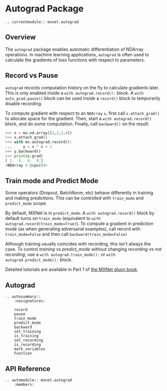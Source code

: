 # Autograd Package

```eval_rst
.. currentmodule:: mxnet.autograd
```

## Overview

The `autograd` package enables automatic
differentiation of NDArray operations.
In machine learning applications,
`autograd` is often used to calculate the gradients
of loss functions with respect to parameters.


## Record vs Pause

`autograd` records computation history on the fly to calculate gradients later.
This is only enabled inside a `with autograd.record():` block.
A `with auto_grad.pause()` block can be used inside a `record()` block
to temporarily disable recording.

To compute gradient with respect to an `NDArray` `x`, first call `x.attach_grad()`
to allocate space for the gradient. Then, start a `with autograd.record()` block,
and do some computation. Finally, call `backward()` on the result:

```python
>>> x = mx.nd.array([1,2,3,4])
>>> x.attach_grad()
>>> with mx.autograd.record():
...     y = x * x + 1
>>> y.backward()
>>> print(x.grad)
[ 2.  4.  6.  8.]
<NDArray 4 @cpu(0)>
```


## Train mode and Predict Mode

Some operators (Dropout, BatchNorm, etc) behave differently in
training and making predictions.
This can be controlled with `train_mode` and `predict_mode` scope.

By default, MXNet is in `predict_mode`.
A `with autograd.record()` block by default turns on `train_mode`
(equivalent to ``with autograd.record(train_mode=True)``).
To compute a gradient in prediction mode (as when generating adversarial examples),
call record with `train_mode=False` and then call `backward(train_mode=False)`

Although training usually coincides with recording,
this isn't always the case.
To control *training* vs *predict_mode* without changing
*recording* vs *not recording*,
use a `with autograd.train_mode():`
or `with autograd.predict_mode():` block.

Detailed tutorials are available in Part 1 of
[the MXNet gluon book](http://gluon.mxnet.io/).






<script type="text/javascript" src='../../../_static/js/auto_module_index.js'></script>

## Autograd

```eval_rst
.. autosummary::
    :nosignatures:

    record
    pause
    train_mode
    predict_mode
    backward
    set_training
    is_training
    set_recording
    is_recording
    mark_variables
    Function
```

## API Reference

<script type="text/javascript" src='../../../_static/js/auto_module_index.js'></script>

```eval_rst
.. automodule:: mxnet.autograd
    :members:
```

<script>auto_index("api-reference");</script>
